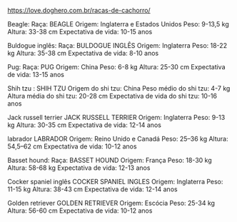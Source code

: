 https://love.doghero.com.br/racas-de-cachorro/

Beagle: 
Raça: BEAGLE
Origem: Inglaterra e Estados Unidos
Peso: 9-13,5 kg
Altura: 33-38 cm
Expectativa de vida: 10-15 anos


Buldogue inglês: 
Raça: BULDOGUE INGLÊS
Origem: Inglaterra
Peso: 18-22 kg
Altura: 35-38 cm
Expectativa de vida: 8-10 anos


Pug:
Raça: PUG 
Origem: China
Peso: 6-8 kg
Altura: 25-30 cm
Expectativa de vida: 13-15 anos


Shih tzu : 
SHIH TZU
Origem do shi tzu: China
Peso médio do shi tzu: 4-7 kg
Altura média do shi tzu: 20-28 cm
Expectativa de vida do shi tzu: 10-16 anos


Jack russell terrier
JACK RUSSELL TERRIER
 Origem: Inglaterra
Peso: 9-13 kg
Altura: 30-35 cm
Expectativa de vida: 12-14 anos


labrador
LABRADOR
Origem: Reino Unido e Canadá
Peso: 25–36 kg
Altura: 54,5–62 cm
Expectativa de vida: 10-12 anos


Basset hound: 
Raça: BASSET HOUND
Origem: França
Peso: 18-30 kg
Altura: 58-68 kg
Expectativa de vida: 12-13 anos


Cocker spaniel inglês
COCKER SPANIEL INGLES
Origem: Inglaterra
Peso: 11-15 kg
Altura:  38-43 cm
Expectativa de vida: 12-14 anos


Golden retriever
GOLDEN RETRIEVER
Origem: Escócia
Peso: 25-34 kg
Altura: 56-60 cm
Expectativa de vida: 10-12 anos
